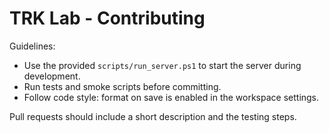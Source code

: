  # TRK Lab - Contributing

Guidelines:

- Use the provided `scripts/run_server.ps1` to start the server during development.
- Run tests and smoke scripts before committing.
- Follow code style: format on save is enabled in the workspace settings.

Pull requests should include a short description and the testing steps.
